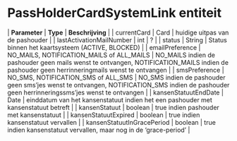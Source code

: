 ---
---

# PassHolderCardSystemLink entiteit

| **Parameter** | **Type** | **Beschrijving** |
| currentCard | Card | huidige uitpas van de pashouder |
| lastActivationMailNumber | int | ? |
| status | String | Status binnen het kaartsysteem (ACTIVE, BLOCKED) |
| emailPreference | NO_MAILS, NOTIFICATION_MAILS of ALL_MAILS | NO_MAILS indien de pashouder geen mails wenst te ontvangen, NOTIFICATION_MAILS indien de pashouder geen herrinneringmails wenst te ontvangen |
| smsPreference | NO_SMS, NOTIFICATION_SMS of ALL_SMS | NO_SMS indien de pashouder geen sms’jes wenst te ontvangen, NOTIFICATION_SMS indien de pashouder geen herrinneringssms’jes wenst te ontvangen |
| kansenStatuutEndDate | Date | einddatum van het kansenstatuut indien het een pashouder met kansenstatuut betreft |
| kansenStatuut | boolean | true indien pashouder met kansenstatuut |
| kansenStatuutExpired | boolean | true indien kansenstatuut vervallen |
| kansenStatuutInGracePeriod | boolean | true indien kansenstatuut vervallen, maar nog in de ‘grace-period’ |